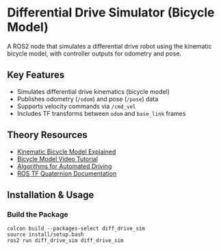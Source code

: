 # Differential Drive Simulator (Bicycle Model)

A ROS2 node that simulates a differential drive robot using the kinematic bicycle model, with controller outputs for odometry and pose.

## Key Features
- Simulates differential drive kinematics (bicycle model)
- Publishes odometry (`/odom`) and pose (`/pose`) data
- Supports velocity commands via `/cmd_vel`
- Includes TF transforms between `odom` and `base_link` frames

## Theory Resources
- [Kinematic Bicycle Model Explained](https://www.shuffleai.blog/blog/Simple_Understanding_of_Kinematic_Bicycle_Model.html)
- [Bicycle Model Video Tutorial](https://www.youtube.com/watch?v=cjckvOHo8B4)
- [Algorithms for Automated Driving](https://thomasfermi.github.io/Algorithms-for-Automated-Driving/Control/BicycleModel.html)
- [ROS TF Quaternion Documentation](https://docs.ros.org/en/jade/api/tf/html/c++/classtf_1_1Quaternion.html)

## Installation & Usage

### Build the Package
```
colcon build --packages-select diff_drive_sim
source install/setup.bash
ros2 run diff_drive_sim diff_drive_sim
```
